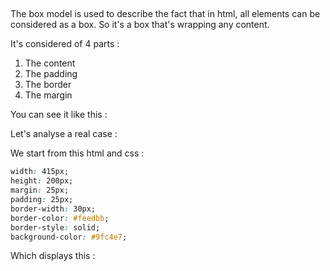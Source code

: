 ## 

The box model is used to describe the fact that in html, all elements can be considered as a box. So it's a box that's wrapping any content.

It's considered of 4 parts :

1. The content
1. The padding
1. The border
1. The margin

You can see it like this : 

[](.guides/img/box-model-demo.png)

Let's analyse a real case :

We start from this html and css :



```css
width: 415px;
height: 200px;
margin: 25px;
padding: 25px;
border-width: 30px;
border-color: #feedbb;
border-style: solid;
background-color: #9fc4e7;
```

Which displays this :



